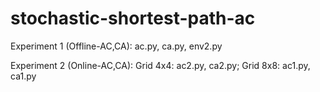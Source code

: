 # stochastic-shortest-path-ac

Experiment 1 (Offline-AC,CA): ac.py, ca.py, env2.py

Experiment 2 (Online-AC,CA): Grid 4x4: ac2.py, ca2.py; Grid 8x8: ac1.py, ca1.py

